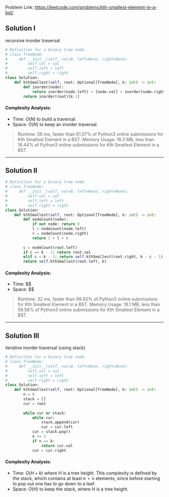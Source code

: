 Problem Link: https://leetcode.com/problems/kth-smallest-element-in-a-bst/

## Solution I
recursive inorder traversal

```python
# Definition for a binary tree node.
# class TreeNode:
#     def __init__(self, val=0, left=None, right=None):
#         self.val = val
#         self.left = left
#         self.right = right
class Solution:
    def kthSmallest(self, root: Optional[TreeNode], k: int) -> int:
        def inorder(node):
            return inorder(node.left) + [node.val] + inorder(node.right) if node else []
        return inorder(root)[k-1]
```

#### Complexity Analysis:
- Time: $O(N)$ to build a traversal.
- Space: $O(N)$ to keep an inorder traversal.

> Runtime: 56 ms, faster than 61.07% of Python3 online submissions for Kth Smallest Element in a BST.
> Memory Usage: 18.3 MB, less than 16.44% of Python3 online submissions for Kth Smallest Element in a BST.

---

## Solution II

```python
# Definition for a binary tree node.
# class TreeNode:
#     def __init__(self, val=0, left=None, right=None):
#         self.val = val
#         self.left = left
#         self.right = right
class Solution:
    def kthSmallest(self, root: Optional[TreeNode], k: int) -> int:
        def nodeCount(node):
            if not node: return 0
            l = nodeCount(node.left)
            r = nodeCount(node.right)
            return 1 + l + r
        
        c = nodeCount(root.left)
        if c == k - 1: return root.val
        elif c < k - 1: return self.kthSmallest(root.right, k - c - 1)
        return self.kthSmallest(root.left, k)
```

#### Complexity Analysis:
- Time: $$
- Space: $$

> Runtime: 32 ms, faster than 99.92% of Python3 online submissions for Kth Smallest Element in a BST.
> Memory Usage: 18.1 MB, less than 59.58% of Python3 online submissions for Kth Smallest Element in a BST.

---

## Solution III
iterative inorder traversal (using stack)

```python
# Definition for a binary tree node.
# class TreeNode:
#     def __init__(self, val=0, left=None, right=None):
#         self.val = val
#         self.left = left
#         self.right = right
class Solution:
    def kthSmallest(self, root: Optional[TreeNode], k: int) -> int:
        n = 0
        stack = []
        cur = root
        
        while cur or stack:
            while cur:
                stack.append(cur)
                cur = cur.left
            cur = stack.pop()
            n += 1
            if n == k:
                return cur.val
            cur = cur.right
```

#### Complexity Analysis:
- Time: $O(H+k)$ where H is a tree height. This complexity is defined by the stack, which contains at least `H + k` elements, since before starting to pop out one has to go down to a leaf.
- Space: $O(H)$ to keep the stack, where H is a tree height.